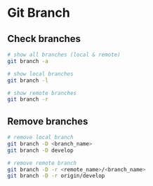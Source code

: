 # Git Branch

## Check branches

```sh
# show all branches (local & remote)
git branch -a

# show local branches
git branch -l

# show remote branches
git branch -r
```

## Remove branches

```sh
# remove local branch
git branch -D <branch_name>
git branch -D develop

# remove remote branch
git branch -D -r <remote_name>/<branch_name>
git branch -D -r origin/develop
```

